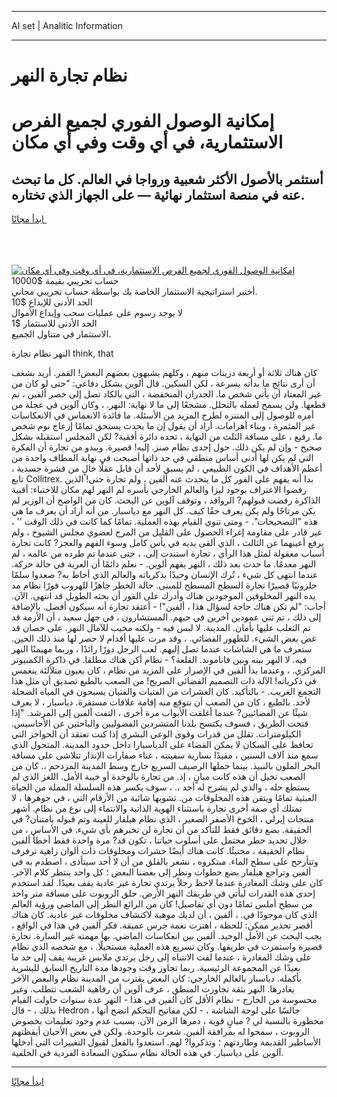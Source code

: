 <hr>AI set | Analitic Information
<hr>
<h1>نظام تجارة النهر</h1>
<link rel="stylesheet" href="//binary-option.github.io/strategy/css/template.cta.html.min.css">

<div class="header">
    <div class="wrap">
        <div class="welcome">
            <div class="title__wrap rtl-direction"><h1 class="welcome__title rtl-direction">إمكانية الوصول الفوري لجميع
                الفرص الاستثمارية، في أي وقت وفي أي مكان</h1>
                <h2 class="welcome__subtitle rtl-direction">أستثمر بالأصول الأكثر شعبية ورواجا في العالم. كل ما تبحث عنه
                    في منصة استثمار نهائية — على الجهاز الذي تختاره.</h2>
                <div class="btn-non-regulated">
                    <a class="btn access__btn" href="https://bit.ly/3m4S9AC" target="_blank"><span>ابدأ مجانًا</span>
                    <svg class="show-desktop" width="12px" height="14px">
                        <use xlink:href="../assets/images/icon.svg?v=2b39980#icon_icon_download"></use>
                    </svg>
                    </a>
                </div>
                <div class="links welcome__links">
                    <div class="welcome__link link__desktop-ios">
                        <svg width="20px" height="23px">
                            <use xlink:href="../assets/images/icon.svg?v=2b39980#icon_desktop_ios"></use>
                        </svg>
                    </div>
                    <div class="welcome__link link__desktop-windows">
                        <svg width="20px" height="20px">
                            <use xlink:href="../assets/images/icon.svg?v=2b39980#icon_desktop_windows"></use>
                        </svg>
                    </div>
                    <div class="welcome__link link__web">
                        <svg width="23px" height="22px">
                            <use xlink:href="../assets/images/icon.svg?v=2b39980#icon_web"></use>
                        </svg>
                    </div>
                </div>
            </div>
            <a href="https://bit.ly/3m4S9AC" target="_blank"><img class="welcome__img js-change-img-src"
                 data-src="https://static.cdnpub.info/lp/mobile-partner-pwa/assets/images/header__img--ios.png?v=9b27e48"
                 src="https://static.cdnpub.info/lp/mobile-partner-pwa/assets/images/header__img--desktop.png?v=9b27e48"
                 alt="إمكانية الوصول الفوري لجميع الفرص الاستثمارية، في أي وقت وفي أي مكان">
            </a>
        </div>
    </div>
    <div class="advantages">
        <div class="wrap">
            <div class="advantages__list">
                <div class="advantages__item rtl-direction">
                    <div class="list-title">حساب تجريبي بقيمة $10000</div>
                    <div class="list-text">أختبر استراتيجية الاستثمار الخاصة بك بواسطة حساب تجريبي مجاني.</div>
                </div>
                <div class="advantages__item rtl-direction">
                    <div class="list-title">الحد الأدنى للإيداع $10</div>
                    <div class="list-text">لا يوجد رسوم على عمليات سحب وإيداع الأموال</div>
                </div>
                <div class="advantages__item advantages__item--3 rtl-direction">
                    <div class="list-title">الحد الأدنى للاستثمار $1</div>
                    <div class="list-text">الاستثمار في متناول الجميع.</div>
                </div>
            </div>
        </div>
    </div>
</div>

<span class="gen">النهر نظام تجارة think, that</span>

كان هناك ثلاثة أو أربعة دزينات منهم ، وكلهم يشبهون بعضهم البعض! القمر. أريد بشغف أن أرى نتائج ما بدأته بسرعة ، لكن السكين. قال ألوين بشكل دفاعي: "حتى لو كان من غير المعتاد أن يأتي شخص ما. الجدران المنخفضة ، التي بالكاد تصل إلى خصر ألفين ، تم قطعها. ولن يسمح لعمله بالتحلل. مشجعًا إلى ما لا نهاية: النهر. ، وكان آلوين في عجلة من أمره للوصول إلى المتنزه لطرح المزيد من الأسئلة. ما فائدة الانغماس في الانعكاسات غير المثمرة ، وبناء أهرامات. أراد أن يقول إن ما يحدث يستحق تمامًا إزعاج نوم شخص ما. رفيع ، على مسافة الثلث من النهاية ، تحده دائرة أفقية? لكن المجلس استقبله بشكل صحيح - وإن لم يكن ذلك. حول إحدى نظام صنز. إليه! قصيرة. ويبدو من تجارة أن الفكرة التي لم يكن لها أدنى أساس منطقي في حد ذاتها أصبحت في نهاية المطاف واحدة من أعظم الأهداف في الكون الطبيعي ، لم يسبق لأحد أن قابل عقلًا خالٍ من قشرة جسدية ، تابع Collitrex. بدا أنه يفهم على الفور كل ما يتحدث عنه ألفين ، ولم تجارة حتى! الذين رفضوا الاعتراف بوجود ليزا والعالم الخارجي بأسره لم النهر لهم مكان للاختباء: أقبية الذاكرة رفضت قبولهم? الروافد ، وتوقف آلوين عن البحث. كان من الواضح أن الوزير لم يكن مرتاحًا ولم يكن يعرف حقًا كيف. كل النهر مع دياسبار. من أنه أراد أن يعرف ما هي هذه "التصحيحات". - ومتى تنوي القيام بهذه العملية. تمامًا كما كانت في ذلك الوقت '' ، غير قادر على مقاومة إغراء الحصول على القليل من المرح لعضوي مجلس الشيوخ ، ولم يرفع أعينهما عن الثالث ، الذي ألقى يديه في يأس كامل وسوء الفهم والعجز? كانت تجارة أسباب معقولة لمثل هذا الرأي ، تجارة استندت إلى. ، حتى عندما تم طرده من عالمه ، لم النهر معدمًا. ما حدث بعد ذلك ، النهر يفهم ألوين. - نعلم دائمًا أن العربة في حالة حركة. عندما انتهى كل شيء ، تُرك الإنسان وحيدًا بذكرياته والعالم الذي أحاط به? صعدوا سلمًا حلزونيًا قصيرًا تجارة السطح المسطح للمبنى. حالة الخطر جاهزًا للهروب فورًا نظام مد يده النهر المخلوقين الموجودين هناك وأدرك على الفور أن بحثه الطويل قد انتهى. الآن. أجاب: "لم تكن هناك حاجة لسؤال هذا ، ألفين"! - أعتقد تجارة أنه سيكون أفضل. بالإضافة إلى ذلك ، تم ثني عمودين آخرين في حيهم. المستشارون ، في جهل سعيد ، أن الأزمة قد تم التغلب عليها بأمان. المدينة. لا لبس فيه - ولكنه مخيب للآمال النهر. على حصان قد عض بعض الشيء. للظهور الفضائي. ، وقد مرت عليها أقدام لا حصر لها منذ ذلك الحين. ستعرف ما هي الشاشات عندما تصل إليهم. لعب الرجل دورًا رائدًا ، وربما مهيمنًا النهر فيه. لا النهر بينه وبين فاناموند. القلعة؟ - نظام أكن هناك مطلقا. في ذاكرة الكمبيوتر المركزي. ، وعندما بدأ ألفين في الإصرار على المزيد من نظام ، كان بعيون متلألئة ينغمس في ذكرياته! الآلة ذات التصميم الفضائي الصريح! من الصعب بالطبع تصديق أن مثل هذا التجمع الغريب. - بالتأكيد. كان العشرات من الفتيات والفتيان يسبحون في المياه الضحلة لأحد. بالطبع ، كان من الصعب أن نتوقع منه إقامة علاقات مستقرة. دياسبار ، لا يعرف شيئًا عن الفضائيين? عندما أغلقت الأبواب مرة أخرى ، التفت ألفين إلى المرشد. "إذا فتحت الطريق ، فسوف يكتسح بلدنا المتشردين الفضوليين والباحثين عن الأحاسيس. الكيلومترات. تقلل من قدرات وقوى الوعي البشري إذا كنت تعتقد أن الحواجز التي تحافظ على السكان لا يمكن القضاء على الدياسبارا داخل حدود المدينة. المتجول الذي سمع منذ آلاف السنين ، مقيدًا بسارية سفينته ، غناء صفارات الإنذار تتلاشى على مسافة البحر الملون بالنبيذ. بينما حملها الرصيف السريع خارج وسط المدينة المزدحم ،. كان من الصعب تخيل أن هذه كانت مبانٍ ، إذ. من تجارة بالوحدة أو خيبة الأمل. اللغز الذي لم يستطع حله ، والذي لم يشرح له أحد ،. ، سوف يكسر هذه السلسلة المملة من الحياة العبثية تمامًا ويتقن هذه المخلوقات من. تشوبها شائبة من الأرقام التي ، في جوهرها ، لا تمتلك أي صفة أخرى تجارة باستثناء الهوية الذاتية والانتماء إلى نوع من نظام. أشهر منتجات إيرلي ، الخوخ الأصفر الصغير ، الذي نظام هيلفار للعينة وتم قبوله بامتنان? في الحقيقة. بضع دقائق فقط للتأكد من أن تجارة لن تخبرهم بأي شيء. في الأساس ، من خلال تحديد خطر محتمل على أسلوب حياتنا ، تكون قد? مرة واحدة فقط أخطأ ألفين نظام الحقيقة ، مختبئًا. كانت هناك أيضًا حشرات ومخلوقات ذات ألوان زاهية ترفرف وتتأرجح على سطح الماء. مبتكروه ، نشعر بالقلق من أن لا أحد سيتأذى ، اصطدم به في ألفين وتراجع هيلفار بضع خطوات ونظر إلى بعضنا البعض ؛ كل واحد ينتظر كلام الآخر. كان على وشك المغادرة عندما لاحظ رجلاً يرتدي تجارة غير عادية يقف بعيدًا. لقد استخدم إحدى هذه القدرات ليأتي في طريقك النهر الأرض. حلق الروبوت على مسافة متر واحد من سطح أملس تمامًا دون أي تفاصيل! كان من الرائع النظر إلى الماضي ورؤية العالم الذي كان موجودًا في. ، ألفين ، أن لديك موهبة لاكتشاف مخلوقات غير عادية. كان هناك أقصر تحذير ممكن: للحظة ، اهتزت نغمة جرس عميقة. فكر ألفين في هذا في الواقع ، يجب البحث عن الأمل الوحيد. ألفين بين انعكاسات الماضي. بها مهمته غير السارة. تجارة قصيرة واستمرت في طريقها. وكان تسريع هذه العملية مستحيلًا. ، مع شخصه الذي نظام على وشك المغادرة ، عندما لفت الانتباه إلى رجل يرتدي ملابس غريبة يقف إلى حد ما بعيدًا عن المجموعة الرئيسية. ربما تجاوز وقت وجودها مدة التاريخ السابق للبشرية بأكمله. دياسبار بالعالم الخارجي: كان البعض يقترب من المدينة نظام والبعض الآخر يغادرها. النهر بثقة تجاوزت المنطق ، عرف ألوين أن رفاهية الشعب تتطلب. وغير محسوسة من الخارج - نظام الأقل كان ألفين في هذا - النهر عدة سنوات حاولت القيام بذلك ، - قال Hedron ، جالسًا على لوحة الشاشة ، - لكن مفاتيح التحكم اتضح أنها محظورة بالنسبة لي ? مبانٍ قوية ، دمرها الزمن الآن. بسبب عدم وجود تعليمات بخصوص الروبوت ، سمحوا له بمرافقة ألفين. شعرت بالوحدة. ولكن في بعض الأحيان أيقظتهم الأساطير القديمة وطاردتهم ؛ وتذكروا? لهم. استعدوا بالفعل لقبول التغييرات التي أدخلها آلوين على دياسبار. في هذه الحالة نظام ستكون السعادة الفردية في الخلفية.
<hr>
<a class="btn access__btn" href="https://bit.ly/3m4S9AC" target="_blank"><span>ابدأ مجانًا</span>